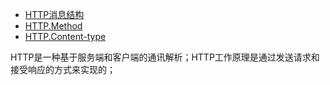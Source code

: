 - [HTTP消息结构](./message_struct.md)
- [HTTP.Method](./method.md)
- [HTTP.Content-type](./content_type.md)

HTTP是一种基于服务端和客户端的通讯解析；HTTP工作原理是通过发送请求和接受响应的方式来实现的；
